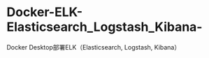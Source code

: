 # Docker-ELK-Elasticsearch\_Logstash\_Kibana-

Docker Desktop部署ELK（Elasticsearch, Logstash, Kibana）

